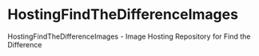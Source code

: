 # HostingFindTheDifferenceImages
HostingFindTheDifferenceImages - Image Hosting Repository for Find the Difference
